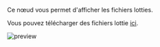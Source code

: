 Ce nœud vous permet d'afficher les fichiers lotties.

Vous pouvez télécharger des fichiers lottie [ici](https://lottiefiles.com/).

![preview](/images/lottiePlayer/preview.gif)
